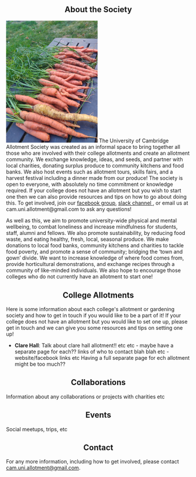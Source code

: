 ## <center><a name ="about"></a>About the Society</center>
<img src="/IMG_20210905_190139.jpg" width="250" class="left-img"/>
The University of Cambridge Allotment Society was created as an informal space to bring together all those who are involved with their college allotments and create an allotment community. We exchange knowledge, ideas, and seeds, and partner with local charities, donating surplus produce to community kitchens and food banks. We also host events such as allotment tours, skills fairs, and a harvest festival including a dinner made from our produce! The society is open to everyone, with absolutely no time commitment or knowledge required. If your college does not have an allotment but you wish to start one then we can also provide resources and tips on how to go about doing this. To get involved, join our <a href="https://www.facebook.com/groups/214593414025146/">facebook group</a>, <a href="https://slack.com/app_redirect?channel=C01V4MA5YH1" color="green"> slack channel </a>, or email us at cam.uni.allotment@gmail.com to ask any questions!

As well as this, we aim to promote university-wide physical and mental wellbeing, to combat loneliness and increase mindfulness for students, staff, alumni and fellows. We also promote sustainability, by reducing food waste, and eating healthy, fresh, local, seasonal produce. We make donations to local food banks, community kitchens and charities to tackle food poverty, and promote a sense of community; bridging the ‘town and gown’ divide. We want to increase knowledge of where food comes from, provide horticultural demonstrations, and exchange recipes through a community of like-minded individuals. We also hope to encourage those colleges who do not currently have an allotment to start one! 


## <center><a name ="colleges"></a>College Allotments</center>
Here is some information about each college's allotment or gardening society and how to get in touch if you would like to be a part of it! If your college does not have an allotment but you would like to set one up, please get in touch and we can give you some resources and tips on setting one up!
- <b>Clare Hall</b>: Talk about clare hall allotment!! etc etc - maybe have a separate page for each?? links of who to contact blah blah etc - website/facebook links etc
Having a full separate page for ech allotment might be too much??

## <center><a name ="collabs"></a>Collaborations</center>
Information about any collaborations or projects with charities etc 

## <center><a name ="events"></a>Events</center>
Social meetups, trips, etc

## <center><a name ="contact"></a>Contact</center>
For any more information, including how to get involved, please contact cam.uni.allotment@gmail.com.
